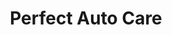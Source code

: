 ---
title: "Perfect Auto Care"
url: /lexington/perfect-auto-care-rose-street/
shop: Autowerkstatt
---